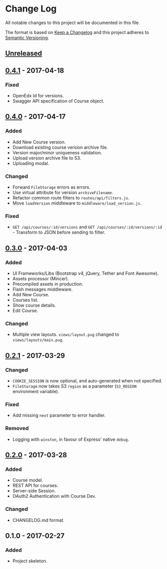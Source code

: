 # Change Log
All notable changes to this project will be documented in this file.

The format is based on [Keep a Changelog](http://keepachangelog.com/)
and this project adheres to [Semantic Versioning](http://semver.org/).

## [Unreleased][]

## [0.4.1][] - 2017-04-18
### Fixed
-   OpenEdx Id for versions.
-   Swagger API specification of Course object.

## [0.4.0][] - 2017-04-17
### Added
-   Add New Course version.
-   Download existing course version archive file.
-   Version major/minor uniqueness validation.
-   Upload version archive file to S3.
-   Uploading modal.

### Changed
-   Forward `FileStorage` errors as errors.
-   Use virtual attribute for version `archiveFilename`.
-   Refactor common route filters to `routes/api/filters.js`.
-   Move `loadVersion` middleware to `middleware/load_version.js`.

### Fixed
-   `GET /api/courses/:id/versions` and `GET /api/courses/:id/versions/:id` -
    Transform to JSON before sending to filter.

## [0.3.0][] - 2017-04-03
### Added
-   UI Frameworks/Libs (Bootstrap v4, jQuery, Tether and Font Awesome).
-   Assets processor (Mincer).
-   Precompiled assets in production.
-   Flash messages middleware.
-   Add New Course.
-   Courses list.
-   Show course details.
-   Edit Course.

### Changed
-   Multiple view layouts. `views/layout.pug` changed to `views/layouts/main.pug`.

## [0.2.1][] - 2017-03-29
### Changed
-   `COOKIE_SESSION` is now optional, and auto-generated when not specified.
-   `FileStorage` now takes S3 `region` as a parameter (`S3_REGION` environment
    variable).

### Fixed
-   Add missing `next` parameter to error handler.

### Removed
-   Logging with `winston`, in favour of Express' native `debug`.

## [0.2.0][] - 2017-03-28
### Added
-   Course model.
-   REST API for courses.
-   Server-side Session.
-   OAuth2 Authentication with Course Dev.

### Changed
-   CHANGELOG.md format.

## 0.1.0 - 2017-02-27
### Added
-   Project skeleton.

[Unreleased]: https://github.ibm.com/bdu/chell/compare/0.4.1...HEAD
[0.4.1]: https://github.ibm.com/bdu/chell/compare/0.4.0...0.4.1
[0.4.0]: https://github.ibm.com/bdu/chell/compare/0.3.0...0.4.0
[0.3.0]: https://github.ibm.com/bdu/chell/compare/0.2.1...0.3.0
[0.2.1]: https://github.ibm.com/bdu/chell/compare/0.2.0...0.2.1
[0.2.0]: https://github.ibm.com/bdu/chell/compare/0.1.0...0.2.0
